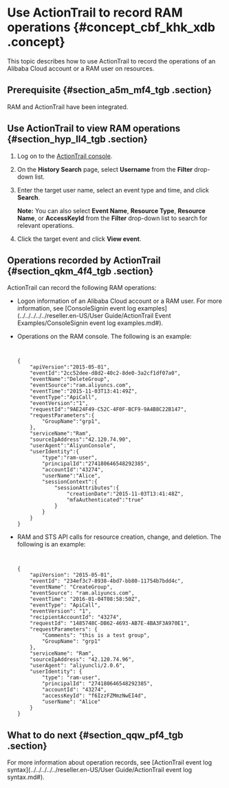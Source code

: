 # Use ActionTrail to record RAM operations {#concept_cbf_khk_xdb .concept}

This topic describes how to use ActionTrail to record the operations of an Alibaba Cloud account or a RAM user on resources.

## Prerequisite {#section_a5m_mf4_tgb .section}

RAM and ActionTrail have been integrated.

## Use ActionTrail to view RAM operations {#section_hyp_ll4_tgb .section}

1.  Log on to the [ActionTrail console](https://partners-intl.console.aliyun.com/#/actiontrail).
2.  On the **History Search** page, select **Username** from the **Filter** drop-down list.
3.  Enter the target user name, select an event type and time, and click **Search**.

    **Note:** You can also select **Event Name**, **Resource Type**, **Resource Name**, or **AccessKeyId** from the **Filter** drop-down list to search for relevant operations.

4.  Click the target event and click **View event**.

## Operations recorded by ActionTrail {#section_qkm_4f4_tgb .section}

ActionTrail can record the following RAM operations:

-   Logon information of an Alibaba Cloud account or a RAM user. For more information, see [ConsoleSignin event log examples](../../../../../reseller.en-US/User Guide/ActionTrail Event Examples/ConsoleSignin event log examples.md#).
-   Operations on the RAM console. The following is an example:

    ```language-json
    
    
    {
        "apiVersion":"2015-05-01",
        "eventId":"2cc52dee-d8d2-40c2-8de0-3a2cf1df07a0",
        "eventName":"DeleteGroup",
        "eventSource":"ram.aliyuncs.com",
        "eventTime":"2015-11-03T13:41:49Z",
        "eventType":"ApiCall",
        "eventVersion":"1",
        "requestId":"9AE24F49-C52C-4F0F-BCF9-9A4B8C22B147",
        "requestParameters":{
            "GroupName":"grp1",
        },
        "serviceName":"Ram",
        "sourceIpAddress":"42.120.74.90",
        "userAgent":"AliyunConsole",
        "userIdentity":{
            "type":"ram-user",
            "principalId":"274180646548292385",
            "accountId":"43274",
            "userName":"Alice",
            "sessionContext":{
                "sessionAttributes":{
                    "creationDate":"2015-11-03T13:41:48Z",
                    "mfaAuthenticated":"true"
                }
            }
        }
    }
    
    ```

-   RAM and STS API calls for resource creation, change, and deletion. The following is an example:

    ```language-json
    
    
    {
        "apiVersion": "2015-05-01",
        "eventId": "234ef3c7-8938-4bd7-bb80-11754b7bdd4c",
        "eventName": "CreateGroup",
        "eventSource": "ram.aliyuncs.com",
        "eventTime": "2016-01-04T08:58:50Z",
        "eventType": "ApiCall",
        "eventVersion": "1",
        "recipientAccountId": "43274",
        "requestId": "1485748C-DB62-4693-AB7E-4BA3F3A970E1",
        "requestParameters": {
            "Comments": "this is a test group",
            "GroupName": "grp1"
        },
        "serviceName": "Ram",
        "sourceIpAddress": "42.120.74.96",
        "userAgent": "aliyuncli/2.0.6",
        "userIdentity": {
            "type": "ram-user",
            "principalId": "274180646548292385",
            "accountId": "43274",
            "accessKeyId": "f6IzzFZMmzNwEI4d",
            "userName": "Alice"
        }
    }
    
    ```


## What to do next {#section_qqw_pf4_tgb .section}

For more information about operation records, see [ActionTrail event log syntax](../../../../../reseller.en-US/User Guide/ActionTrail event log syntax.md#).

